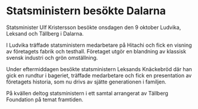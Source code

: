 # Statsministern besökte Dalarna

Statsminister Ulf Kristersson besökte onsdagen den 9 oktober Ludvika, Leksand och Tällberg i Dalarna.

I Ludvika träffade statsministern medarbetare på Hitachi och fick en visning av företagets fabrik och testhall. Företaget utgör en blandning av klassisk svensk industri och grön omställning.

Under eftermiddagen besökte statsministern Leksands Knäckebröd där han gick en rundtur i bageriet, träffade medarbetare och fick en presentation av företagets historia, som nu drivs av sjätte generationen i familjen.

På kvällen deltog statsministern i ett samtal arrangerat av Tällberg Foundation på temat framtiden.
